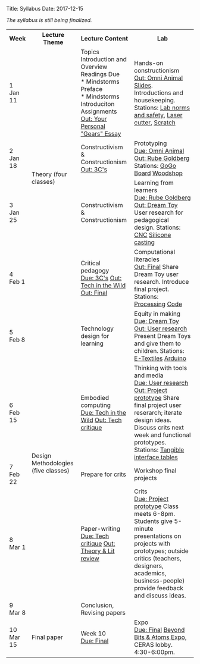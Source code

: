 Title: Syllabus
Date: 2017-12-15

*The syllabus is still being finalized.*

<table class="syllabus">
    <tr>
        <th>Week</th>
        <th>Lecture Theme</th>
        <th>Lecture Content</th>
        <th>Lab</th>
    </tr>
    <tr>
        <td>1 <br /><span class="date">Jan 11</span></td>
        <td rowspan=4 >
            Theory (four classes)
        </td>
        <td>
            <div class="topic">Topics</div>
            Introduction and Overview
            <div class="topic">Readings Due</div>
            * Mindstorms Preface<br>
            * Mindstorms Introduciton <br>
            <div class="topic">Assignments</div>
            <a class="assignment-out" href="{filename}/assignments/gears.md">Out: Your Personal "Gears" Essay</a>
        </td>
        <td>
            <div class="topic">Hands-on constructionism</div>
            <a class="assignment-out" href="{filename}/assignments/omni-animal.md">Out: Omni Animal</a>
            <a class="module" href="https://docs.google.com/presentation/d/1zK7O8ZpsNxL7t92wjXTSvj1MfMH-W-hcOojj1xWWgbM/edit?usp=sharing">Slides</a>. Introductions and housekeeping.
            Stations:
                <a class="module" href="{filename}/modules/safety.md">Lab norms and safety</a>,
                <a class="module" href="{filename}/modules/lasercutter.md">Laser cutter</a>,
                <a class="module" href="{filename}/modules/scratch.md">Scratch</a>
        </td>
    </tr>
    <tr>
        <td>2<br /><span class="date">Jan 18</span></td>
        <td>
            <div class="topic">Constructivism & Constructionism</div>
            <a class="assignment-out" href="{filename}/assignments/3c.md">Out: 3C's</a>
        </td>
        <td>
            <div class="topic">Prototyping</div>
            <a class="assignment-due" href="{filename}/assignments/omni-animal.md">Due: Omni Animal</a>
            <a class="assignment-out" href="{filename}/assignments/rube-goldberg.md">Out: Rube Goldberg</a>
            Stations:
                <a class="module" href="{filename}/modules/gogo-board.md">GoGo Board</a>
                <a class="module" href="{filename}/modules/woodshop.md">Woodshop</a>
        </td>
    </tr>
    <tr>
        <td>3<br /><span class="date">Jan 25</span></td>
        <td>
            <div class="topic">Constructivism & Constructionism</div>
        </td>
        <td>
            <div class="topic">Learning from learners</div>
            <a class="assignment-due" href="{filename}/assignments/rube-goldberg.md">Due: Rube Goldberg</a>
            <a class="assignment-out" href="{filename}/assignments/dream-toy.md">Out: Dream Toy</a>
            User research for pedagogical design. Stations:
                <a class="module" href="{filename}/modules/cnc.md">CNC</a>
                <a class="module" href="{filename}/modules/silicone.md">Silicone casting</a>
        </td>
    </tr>
    <tr>
        <td>4<br /><span class="date">Feb 1</span></td>
        <td>
            <div class="topic">Critical pedagogy</div>
            <a class="assignment-due" href="{filename}/assignments/3c.md">Due: 3C's</a>
            <a class="assignment-out" href="{filename}/assignments/tech-in-wild.md">Out: Tech in the Wild</a>
            <a class="assignment-out" href="{filename}/assignments/final.md">Out: Final</a>
        </td>
        <td>
            <div class="topic">Computational literacies</div>
            <a class="assignment-out" href="{filename}/assignments/final.md">Out: Final</a>
            Share Dream Toy user research. Introduce final project. Stations:
                <a class="module" href="{filename}/modules/processing.md">Processing</a>
                <a class="module" href="{filename}/modules/code.md">Code</a>
        </td>
    </tr>
    <tr>
        <td>5<br /><span class="date">Feb 8</span></td>
        <td rowspan=5 >
            Design Methodologies (five classes)
        </td>
        <td>
            <div class="topic">Technology design for learning</div>
        </td>
        <td>
            <div class="topic">Equity in making</div>
            <a class="assignment-due" href="{filename}/assignments/dream-toy.md">Due: Dream Toy</a>
            <a class="assignment-out" href="{filename}/assignments/final.md#user-research">Out: User research</a>
            Present Dream Toys and give them to children. Stations:
                <a class="module" href="{filename}/modules/e-textiles.md">E-Textiles</a>
                <a class="module" href="{filename}/modules/arduino.md">Arduino</a>
        </td>
    </tr>
    <tr>
        <td>6<br /><span class="date">Feb 15</span></td>
        <td>
            <div class="topic">Embodied computing</div>
            <a class="assignment-due" href="{filename}/assignments/tech-in-wild.md">Due: Tech in the Wild</a>
            <a class="assignment-out" href="{filename}/assignments/tech-critique.md">Out: Tech critique</a>
        </td>
        <td>
            <div class="topic">Thinking with tools and media</div>
            <a class="assignment-due" href="{filename}/assignments/final.md#user-research">Due: User research</a>
            <a class="assignment-out" href="{filename}/assignments/final.md#prototype">Out: Project prototype</a>
            Share final project user reserarch; iterate design ideas. Discuss crits next week and functional prototypes. Stations:
                <a class="module" href="{filename}/modules/tangible-tables.md">Tangible interface tables</a>
        </td>
    </tr>
    <tr>
        <td>7<br /><span class="date">Feb 22</span></td>
        <td>
            <div class="topic">Prepare for crits</div>
        </td>
        <td>
            <div class="topic">Workshop final projects</div>
        </td>
    </tr>
    <tr>
        <td>8<br /><span class="date">Mar 1</span></td>
        <td>
            <div class="topic">Paper-writing</div>
            <a class="assignment-due" href="{filename}/assignments/tech-critique.md">Due: Tech critique</a>
            <a class="assignment-out" href="{filename}/assignments/final.md#lit-review">Out: Theory & Lit review</a>
        </td>
        <td>
            <div class="topic">Crits</div>
            <a class="assignment-due" href="{filename}/assignments/final.md#prototype">Due: Project prototype</a>
            Class meets 6-8pm. Students give 5-minute presentations on projects with prototypes; outside critics (teachers, designers, academics, business-people) provide feedback and discuss ideas.
        </td>
    </tr>
    <tr>
        <td>9<br /><span class="date">Mar 8</span></td>
        <td>
            <div class="topic">Conclusion, Revising papers</div>
        </td>
        <td>
        </td>
    </tr>
    <tr>
        <td>10<br /><span class="date">Mar 15</span></td>
        <td rowspan=1 >
            Final paper
        </td>
        <td>
            <div class="topic">Week 10</div>
            <a class="assignment-due" href="{filename}/assignments/final.md">Due: Final</a>
        </td>
        <td>
            <div class="topic">Expo</div>
            <a class="assignment-due" href="{filename}/assignments/final.md">Due: Final</a>
            <a href="{filename}/logistics/expo.md">Beyond Bits & Atoms Expo</a>, CERAS lobby. 4:30-6:00pm.
        </td>
    </tr>
</table>
